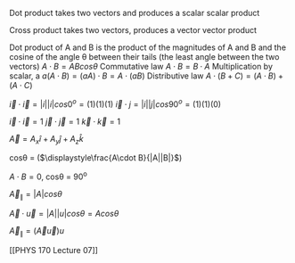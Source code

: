 Dot product
	takes two vectors and produces a scalar
		scalar product

Cross product
	takes two vectors, produces a vector
		vector product

Dot product of A and B is the product of the magnitudes of A and B and the cosine of the angle θ between their tails (the least angle between the two vectors)
	$A \cdot B = ABcosθ$
	Commutative law
		$A\cdot B = B\cdot A$
	Multiplication by scalar, a
		$a(A\cdot B) = (aA) \cdot B = A\cdot(aB)$
	Distributive law
		$A\cdot(B+C) = (A\cdot B) + (A\cdot C)$

$\vec{i}\cdot\vec{i} = |i||i|cos0^o = (1)(1)(1)$
$\vec{i}\cdot{j}=|i||j|cos90^o = (1)(1)(0)$

$\vec{i}\cdot\vec{i} = 1$   $\vec{j}\cdot\vec{j} = 1$  $\vec{k}\cdot\vec{k} = 1$

$\vec{A} = A_x\hat{i} + A_y\hat{j} + A_z\hat{k}$

cosθ = ($\displaystyle\frac{A\cdot B}{|A||B|}$)

$A\cdot B = 0$, cosθ = 90<sup>o</sup>

$\vec{A}_{\parallel} = |A|cosθ$

$\vec{A}\cdot \vec{u} = |A||u|cosθ = Acosθ$

$\vec{A}_{\parallel} = (\vec{A}\vec{u})u$

[[PHYS 170 Lecture 07]]